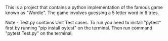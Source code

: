 This is a project that contains a python implementation of the famous game known as "Wordle". The game involves guessing a 5 letter word in 6 tries.

Note - Test.py contains Unit Test cases. To run you need to install "pytest" first by running "pip install pytest" on the terminal. Then run command "pytest Test.py" on the terminal.
